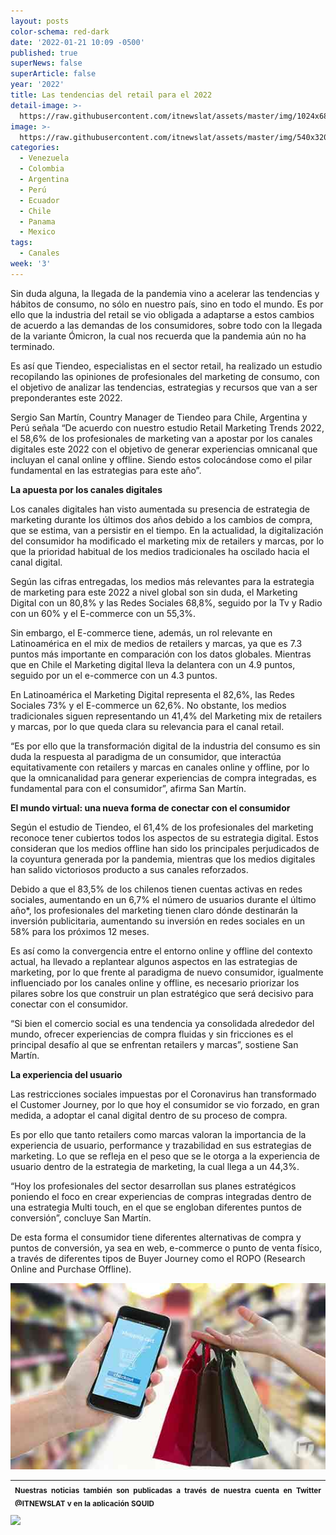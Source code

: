 ```yaml
---
layout: posts
color-schema: red-dark
date: '2022-01-21 10:09 -0500'
published: true
superNews: false
superArticle: false
year: '2022'
title: Las tendencias del retail para el 2022
detail-image: >-
  https://raw.githubusercontent.com/itnewslat/assets/master/img/1024x680/Retail-g.jpg
image: >-
  https://raw.githubusercontent.com/itnewslat/assets/master/img/540x320/Retail-p.jpg
categories:
  - Venezuela
  - Colombia
  - Argentina
  - Perú
  - Ecuador
  - Chile
  - Panama
  - Mexico
tags:
  - Canales
week: '3'
---
```

Sin duda alguna, la llegada de la pandemia vino a acelerar las tendencias y hábitos de consumo, no sólo en nuestro país, sino en todo el mundo. Es por ello que la industria del retail se vio obligada a adaptarse a estos cambios de acuerdo a las demandas de los consumidores, sobre todo con la llegada de la variante Ómicron, la cual nos recuerda que la pandemia aún no ha terminado.

Es así que Tiendeo, especialistas en el sector retail, ha realizado un estudio recopilando las opiniones de profesionales del marketing de consumo, con el objetivo de analizar las tendencias, estrategias y recursos que van a ser preponderantes este 2022.

Sergio San Martín, Country Manager de Tiendeo para Chile, Argentina y Perú señala “De acuerdo con nuestro estudio Retail Marketing Trends 2022, el 58,6% de los profesionales de marketing van a apostar por los canales digitales este 2022 con el objetivo de generar experiencias omnicanal que incluyan el canal online y offline. Siendo estos colocándose como el pilar fundamental en las estrategias para este año”.

**La apuesta por los canales digitales**

Los canales digitales han visto aumentada su presencia de estrategia de marketing durante los últimos dos años debido a los cambios de compra, que se estima, van a persistir en el tiempo. En la actualidad, la digitalización del consumidor ha modificado el marketing mix de retailers y marcas, por lo que la prioridad habitual de los medios tradicionales ha oscilado hacia el canal digital.

Según las cifras entregadas, los medios más relevantes para la estrategia de marketing para este 2022 a nivel global son sin duda, el Marketing Digital con un 80,8% y las Redes Sociales 68,8%, seguido por la Tv y Radio con un 60% y el E-commerce con un 55,3%.

Sin embargo, el E-commerce tiene, además, un rol relevante en Latinoamérica en el mix de medios de retailers y marcas, ya que es 7.3 puntos más importante en comparación con los datos globales. Mientras que en Chile el Marketing digital lleva la delantera con un 4.9 puntos, seguido por un el e-commerce con un 4.3 puntos.

En Latinoamérica el Marketing Digital representa el 82,6%, las Redes Sociales 73% y el E-commerce un 62,6%. No obstante, los medios tradicionales siguen representando un 41,4% del Marketing mix de retailers y marcas, por lo que queda clara su relevancia para el canal retail.

“Es por ello que la transformación digital de la industria del consumo es sin duda la respuesta al paradigma de un consumidor, que interactúa equitativamente con retailers y marcas en canales online y offline, por lo que la omnicanalidad para generar experiencias de compra integradas, es fundamental para con el consumidor”, afirma San Martín.

**El mundo virtual: una nueva forma de conectar con el consumidor**

Según el estudio de Tiendeo, el 61,4% de los profesionales del marketing reconoce tener cubiertos todos los aspectos de su estrategia digital. Estos consideran que los medios offline han sido los principales perjudicados de la coyuntura generada por la pandemia, mientras que los medios digitales han salido victoriosos producto a sus canales reforzados. 

Debido a que el 83,5% de los chilenos tienen cuentas activas en redes sociales, aumentando en un 6,7% el número de usuarios durante el último año*, los profesionales del marketing tienen claro dónde destinarán la inversión publicitaria, aumentando su inversión en redes sociales en un 58% para los próximos 12 meses.

Es así como la convergencia entre el entorno online y offline del contexto actual, ha llevado a replantear algunos aspectos en las estrategias de marketing, por lo que frente al paradigma de nuevo consumidor, igualmente influenciado por los canales online y offline, es necesario priorizar los pilares sobre los que construir un plan estratégico que será decisivo para conectar con el consumidor.

“Si bien el comercio social es una tendencia ya consolidada alrededor del mundo, ofrecer experiencias de compra fluidas y sin fricciones es el principal desafío al que se enfrentan retailers y marcas”, sostiene San Martín.

**La experiencia del usuario**

Las restricciones sociales impuestas por el Coronavirus han transformado el Customer Journey, por lo que hoy el consumidor se vio forzado, en gran medida, a adoptar el canal digital dentro de su proceso de compra.

Es por ello que tanto retailers como marcas valoran la importancia de la experiencia de usuario, performance y trazabilidad en sus estrategias de marketing. Lo que se refleja en el peso que se le otorga a la experiencia de usuario dentro de la estrategia de marketing, la cual llega a un 44,3%.

“Hoy los profesionales del sector desarrollan sus planes estratégicos poniendo el foco en crear experiencias de compras integradas dentro de una estrategia Multi touch, en el que se engloban diferentes puntos de conversión”, concluye San Martín.

De esta forma el consumidor tiene diferentes alternativas de compra y puntos de conversión, ya sea en web, e-commerce o punto de venta físico, a través de diferentes tipos de Buyer Journey como el ROPO (Research Online and Purchase Offline).

![](https://raw.githubusercontent.com/itnewslat/assets/master/img/540x320/Retail-p.jpg)

<table style="height: 42px;" width="569">
<tbody>
<tr>
<td style="text-align: justify;"><sub><strong>Nuestras noticias también son publicadas a través de nuestra cuenta en Twitter <a href="https://twitter.com/itnewslat?lang=es">@ITNEWSLAT</a> y en la aplicación <a href="https://squidapp.co/en/">SQUID</a></strong></sub></td>
</tr>
</tbody>
</table>

<img src="https://tracker.metricool.com/c3po.jpg?hash=56f88a41e39ab42c063cc51676587a04"/>